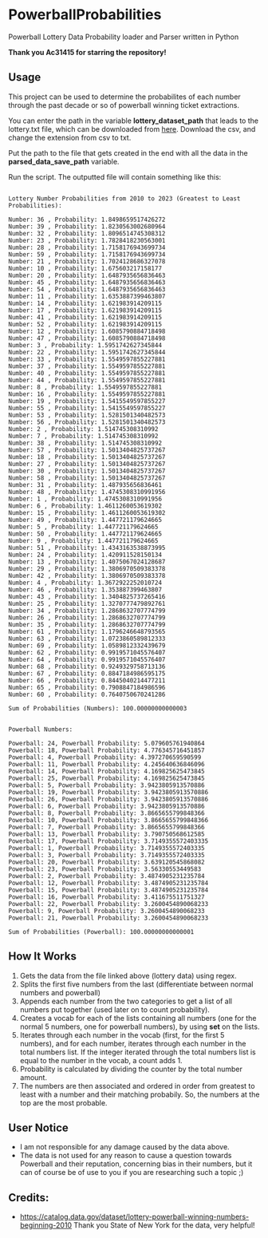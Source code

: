 # PowerballProbabilities
 Powerball Lottery Data Probability loader and Parser written in Python

**Thank you Ac31415 for starring the repository!**

## Usage

This project can be used to determine the probabilites of each number through the past decade or so of powerball winning ticket extractions.

You can enter the path in the variable **lottery_dataset_path** that leads to the lottery.txt file, which can be downloaded from [here](https://catalog.data.gov/dataset/lottery-powerball-winning-numbers-beginning-2010). Download the csv, and change the extension from csv to txt.

Put the path to the file that gets created in the end with all the data in the **parsed_data_save_path** variable.

Run the script. The outputted file will contain something like this:


```

Lottery Number Probabilities from 2010 to 2023 (Greatest to Least Probabilities):

Number: 36 , Probability: 1.8498659517426272
Number: 39 , Probability: 1.8230563002680964
Number: 32 , Probability: 1.8096514745308312
Number: 23 , Probability: 1.7828418230563001
Number: 28 , Probability: 1.7158176943699734
Number: 59 , Probability: 1.7158176943699734
Number: 21 , Probability: 1.7024128686327078
Number: 10 , Probability: 1.675603217158177
Number: 20 , Probability: 1.6487935656836463
Number: 45 , Probability: 1.6487935656836463
Number: 54 , Probability: 1.6487935656836463
Number: 11 , Probability: 1.6353887399463807
Number: 14 , Probability: 1.621983914209115
Number: 17 , Probability: 1.621983914209115
Number: 41 , Probability: 1.621983914209115
Number: 52 , Probability: 1.621983914209115
Number: 12 , Probability: 1.6085790884718498
Number: 47 , Probability: 1.6085790884718498
Number: 3 , Probability: 1.5951742627345844
Number: 22 , Probability: 1.5951742627345844
Number: 33 , Probability: 1.5549597855227881
Number: 37 , Probability: 1.5549597855227881
Number: 40 , Probability: 1.5549597855227881
Number: 44 , Probability: 1.5549597855227881
Number: 8 , Probability: 1.5549597855227881
Number: 16 , Probability: 1.5549597855227881
Number: 19 , Probability: 1.5415549597855227
Number: 55 , Probability: 1.5415549597855227
Number: 53 , Probability: 1.5281501340482573
Number: 56 , Probability: 1.5281501340482573
Number: 2 , Probability: 1.514745308310992
Number: 7 , Probability: 1.514745308310992
Number: 38 , Probability: 1.514745308310992
Number: 57 , Probability: 1.5013404825737267
Number: 18 , Probability: 1.5013404825737267
Number: 27 , Probability: 1.5013404825737267
Number: 30 , Probability: 1.5013404825737267
Number: 58 , Probability: 1.5013404825737267
Number: 31 , Probability: 1.487935656836461
Number: 48 , Probability: 1.4745308310991956
Number: 1 , Probability: 1.4745308310991956
Number: 6 , Probability: 1.4611260053619302
Number: 15 , Probability: 1.4611260053619302
Number: 49 , Probability: 1.447721179624665
Number: 5 , Probability: 1.447721179624665
Number: 50 , Probability: 1.447721179624665
Number: 9 , Probability: 1.447721179624665
Number: 51 , Probability: 1.4343163538873995
Number: 24 , Probability: 1.420911528150134
Number: 13 , Probability: 1.4075067024128687
Number: 29 , Probability: 1.3806970509383378
Number: 42 , Probability: 1.3806970509383378
Number: 4 , Probability: 1.3672922252010724
Number: 46 , Probability: 1.353887399463807
Number: 43 , Probability: 1.3404825737265416
Number: 25 , Probability: 1.3270777479892761
Number: 34 , Probability: 1.2868632707774799
Number: 26 , Probability: 1.2868632707774799
Number: 35 , Probability: 1.2868632707774799
Number: 61 , Probability: 1.1796246648793565
Number: 63 , Probability: 1.0723860589812333
Number: 69 , Probability: 1.0589812332439679
Number: 62 , Probability: 0.9919571045576407
Number: 64 , Probability: 0.9919571045576407
Number: 68 , Probability: 0.9249329758713136
Number: 67 , Probability: 0.8847184986595175
Number: 66 , Probability: 0.8445040214477211
Number: 65 , Probability: 0.7908847184986596
Number: 60 , Probability: 0.7640750670241286

Sum of Probabilities (Numbers): 100.00000000000003


Powerball Numbers:

Powerball: 24, Powerball Probability: 5.079605761940864
Powerball: 18, Powerball Probability: 4.776345716451857
Powerball: 4, Powerball Probability: 4.397270659590599
Powerball: 11, Powerball Probability: 4.245640636846096
Powerball: 14, Powerball Probability: 4.169825625473845
Powerball: 25, Powerball Probability: 4.169825625473845
Powerball: 5, Powerball Probability: 3.9423805913570886
Powerball: 19, Powerball Probability: 3.9423805913570886
Powerball: 26, Powerball Probability: 3.9423805913570886
Powerball: 6, Powerball Probability: 3.9423805913570886
Powerball: 8, Powerball Probability: 3.8665655799848366
Powerball: 10, Powerball Probability: 3.8665655799848366
Powerball: 7, Powerball Probability: 3.8665655799848366
Powerball: 13, Powerball Probability: 3.790750568612585
Powerball: 17, Powerball Probability: 3.7149355572403335
Powerball: 1, Powerball Probability: 3.7149355572403335
Powerball: 3, Powerball Probability: 3.7149355572403335
Powerball: 20, Powerball Probability: 3.639120545868082
Powerball: 23, Powerball Probability: 3.56330553449583
Powerball: 2, Powerball Probability: 3.4874905231235784
Powerball: 12, Powerball Probability: 3.4874905231235784
Powerball: 15, Powerball Probability: 3.4874905231235784
Powerball: 16, Powerball Probability: 3.411675511751327
Powerball: 22, Powerball Probability: 3.2600454890068233
Powerball: 9, Powerball Probability: 3.2600454890068233
Powerball: 21, Powerball Probability: 3.2600454890068233

Sum of Probabilities (Powerball): 100.00000000000001

```

## How It Works

1. Gets the data from the file linked above (lottery data) using regex.
2. Splits the first five numbers from the last (differentiate between normal numbers and powerball)
3. Appends each number from the two categories to get a list of all numbers put together (used later on to count probability).
4. Creates a vocab for each of the lists containing all numbers (one for the normal 5 numbers, one for powerball numbers), by using **set** on the lists.
5. Iterates through each number in the vocab (first, for the first 5 numbers), and for each number, iterates through each number in the total numbers list. If the integer iterated through the total numbers list is equal to the number in the vocab, a count adds 1.
6. Probability is calculated by dividing the counter by the total number amount.
7. The numbers are then associated and ordered in order from greatest to least with a number and their matching probabily. So, the numbers at the top are the most probable.

## User Notice
- I am not responsible for any damage caused by the data above.
- The data is not used for any reason to cause a question towards Powerball and their reputation, concerning bias in their numbers, but it can of course be of use to you if you are researching such a topic ;)

## Credits:


 - https://catalog.data.gov/dataset/lottery-powerball-winning-numbers-beginning-2010 Thank you State of New York for the data, very helpful!
